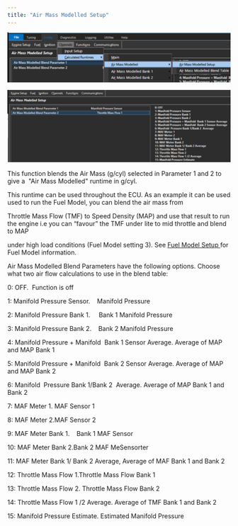 ```yaml
---
title: "Air Mass Modelled Setup"
---
```


![Image](</img/Untitled258.png>)

![Image](</img/Untitled259.png>)

This function blends the Air Mass (g/cyl) selected in Parameter 1 and 2 to give a&nbsp; "Air Mass Modelled" runtime in g/cyl.&nbsp;

This runtime can be used throughout the ECU. As an example it can be used used to run the Fuel Model, you can blend the air mass from&nbsp;

Throttle Mass Flow (TMF) to Speed Density (MAP) and use that result to run the engine i.e you can “favour” the TMF under lite to mid throttle and blend to MAP&nbsp;

under high load conditions (Fuel Model setting 3). See [Fuel Model Setup ](<FuelModelSetup.md>)for Fuel Model information.&nbsp;

Air Mass Modelled Blend Parameters have the following options. Choose what two air flow calculations to use in the blend table:


&#48;: OFF.&nbsp; Function is off

&#49;: Manifold Pressure Sensor.&nbsp; &nbsp; Manifold Pressure&nbsp;

&#50;: Manifold Pressure Bank 1. &nbsp; &nbsp; Bank 1 Manifold Pressure

&#51;: Manifold Pressure Bank 2.&nbsp; &nbsp; Bank 2 Manifold Pressure

&#52;: Manifold Pressure + Manifold&nbsp; Bank 1 Sensor Average. Average of MAP and MAP Bank 1

&#53;: Manifold Pressure + Manifold&nbsp; Bank 2 Sensor Average. Average of MAP and MAP Bank 2

&#54;: Manifold&nbsp; Pressure Bank 1/Bank 2&nbsp; Average. Average of MAP Bank 1 and Bank 2

&#55;: MAF Meter 1. MAF Sensor 1

&#56;: MAF Meter 2.MAF Sensor 2&nbsp;

&#57;: MAF Meter Bank 1.&nbsp; &nbsp; Bank 1 MAF Sensor

&#49;0: MAF Meter Bank 2.Bank 2 MAF MeSensorter

&#49;1: MAF Meter Bank 1/ Bank 2 Average, Average of MAF Bank 1 and Bank 2

&#49;2: Throttle Mass Flow 1.Throttle Mass Flow Bank 1

&#49;3: Throttle Mass Flow 2. Throttle Mass Flow Bank 2

&#49;4: Throttle Mass Flow 1 /2 Average. Average of TMF Bank 1 and Bank 2

&#49;5: Manifold Pressure Estimate. Estimated Manifold Pressure

